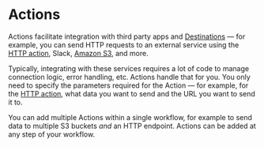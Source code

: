 # Actions

Actions facilitate integration with third party apps and [Destinations](/notebook/destinations/) — for example, you can send HTTP requests to an external service using the [HTTP action](/notebook/destinations/http/), Slack, [Amazon S3](/notebook/destinations/s3/), and more.

Typically, integrating with these services requires a lot of code to manage connection logic, error handling, etc. Actions handle that for you. You only need to specify the parameters required for the Action — for example, for the [HTTP action](/notebook/destinations/http/), what data you want to send and the URL you want to send it to.

You can add multiple Actions within a single workflow, for example to send data to multiple S3 buckets _and_ an HTTP endpoint. Actions can be added at any step of your workflow.

<Footer />
